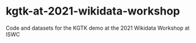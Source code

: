 # kgtk-at-2021-wikidata-workshop
Code and datasets for the KGTK demo at the 2021 Wikidata Workshop at ISWC
